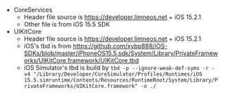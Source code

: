 - CoreServices
    - Header file source is https://developer.limneos.net + iOS 15.2.1
    - Other file is from iOS 15.5 SDK
- UIKitCore
    - Header file source is https://developer.limneos.net + iOS 15.2.1
    - iOS's tbd is from https://github.com/xybp888/iOS-SDKs/blob/master/iPhoneOS15.5.sdk/System/Library/PrivateFrameworks/UIKitCore.framework/UIKitCore.tbd
    - iOS Simulator's tbd is build by `tbd -p --ignore-weak-def-syms -r -v4 "/Library/Developer/CoreSimulator/Profiles/Runtimes/iOS 15.5.simruntime/Contents/Resources/RuntimeRoot/System/Library/PrivateFrameworks/UIKitCore.framework" -o ./`
